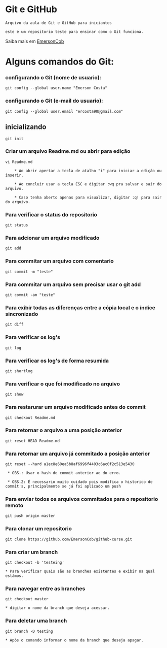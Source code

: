 # Git e GitHub

    Arquivo da aula de Git e GitHub para iniciantes

    este é um repositorio teste para ensinar como o Git funciona.

Saiba mais em [EmersonCob](https://github.com/EmersonCob)

# Alguns comandos do Git:

### configurando o Git (nome de usuario):

    git config --global user.name "Emerson Costa"

### configurando o Git (e-mail do usuario):

    git config --global user.email "ercosta90@gmail.com"

## inicializando 

    git init

### Criar um arquivo Readme.md ou abrir para edição

    vi Readme.md

        * Ao abrir apertar a tecla de atalho "i" para iniciar a edição ou inserir.

        * Ao concluir usar a tecla ESC e digitar :wq pra salvar e sair do arquivo.

        * Caso tenha aberto apenas para visualizar, digitar :q! para sair do arquivo.

### Para verificar o status do repositorio

    git status

### Para adcionar um arquivo modificado 

    git add 

### Para commitar um arquivo com comentario

    git commit -m "teste"

### Para commitar um arquivo sem precisar usar o git add

    git commit -am "teste"

### Para exibir todas as diferenças entre a cópia local e o índice sincronizado

    git diff

### Para verificar os log's 

    git log

### Para verificar os log's de forma resumida

    git shortlog

### Para verificar o que foi modificado no arquivo

    git show

### Para restarurar um arquivo modificado antes do commit

    git checkout Readme.md 

### Para retornar o arquivo a uma posição anterior

    git reset HEAD Readme.md

### Para retornar um arquivo já commitado a posição anterior

    git reset --hard a1ec8e60ea5b8af6996f4403c6ac0f2c513e5430

     * OBS.: Usar o hash do commit anterior ao do erro.

     * OBS.2: É necessario muito cuidado pois modifica o historico de commit's, principalmente se já foi aplicado um push 


### Para enviar todos os arquivos commitados para o repositorio remoto 

    git push origin master

### Para clonar um repositorio 

    git clone https://github.com/EmersonCob/github-curse.git

### Para criar um branch

    git checkout -b 'testeing'

    * Para verificar quais são as branches existentes e exibir na qual estámos.

### Para navegar entre as branches

    git checkout master 

    * digitar o nome da branch que deseja acessar.

### Para deletar uma branch

    git branch -D testing

    * Após o comando informar o nome da branch que deseja apagar.



